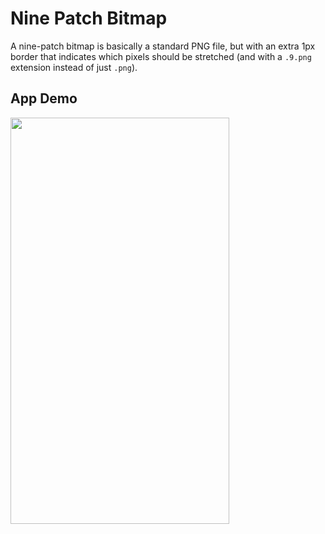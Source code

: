 # Nine Patch Bitmap
A nine-patch bitmap is basically a standard PNG file, but with an extra 1px border that indicates which pixels should be stretched (and with a `.9.png` extension instead of just `.png`).

## App Demo
<img src="https://i.imgur.com/yJEqwNi.png" width="350px" height="650px" />
